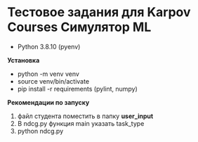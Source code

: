 # Тестовое задания для Karpov Courses Симулятор ML


* Python 3.8.10 (pyenv)

**Установка**
* python -m venv venv
* source venv/bin/activate
* pip install -r requirements (pylint, numpy)

**Рекомендации по запуску**
1. файл студента поместить в папку **user_input**
2. В ndcg.py функция main указать task_type
3. python ndcg.py
